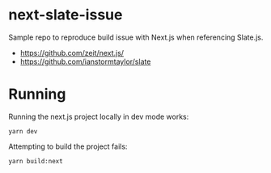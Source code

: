 # next-slate-issue
Sample repo to reproduce build issue with Next.js when referencing Slate.js.

- https://github.com/zeit/next.js/
- https://github.com/ianstormtaylor/slate


# Running
Running the next.js project locally in dev mode works:

    yarn dev



Attempting to build the project fails:

    yarn build:next






